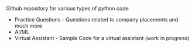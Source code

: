 Github repository for various types of python code
 - Practice Questions - Questions related to company placements and much more
 - AI/ML
 - Virtual Assistant - Sample Code for a virtual assistant (work in progress)
